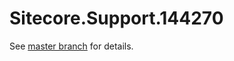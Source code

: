 # Sitecore.Support.144270

See [master branch](https://github.com/sitecoresupport/Sitecore.Support.144270) for details.